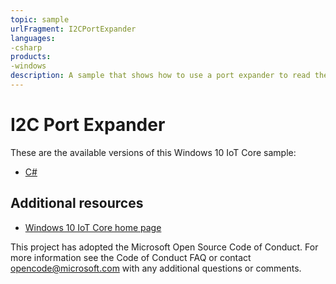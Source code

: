```yaml
---
topic: sample
urlFragment: I2CPortExpander
languages: 
-csharp
products:
-windows
description: A sample that shows how to use a port expander to read the status of a tactile switch and control an LED.
---
```


# I2C Port Expander

These are the available versions of this Windows 10 IoT Core sample:

*	[C#](./CS/README.md)

## Additional resources
* [Windows 10 IoT Core home page](https://developer.microsoft.com/en-us/windows/iot/)

This project has adopted the Microsoft Open Source Code of Conduct. For more information see the Code of Conduct FAQ or contact <opencode@microsoft.com> with any additional questions or comments.
